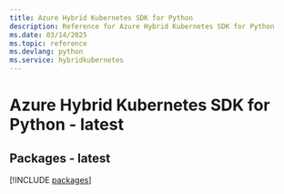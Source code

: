 ```yaml
---
title: Azure Hybrid Kubernetes SDK for Python
description: Reference for Azure Hybrid Kubernetes SDK for Python
ms.date: 03/14/2025
ms.topic: reference
ms.devlang: python
ms.service: hybridkubernetes
---
```

# Azure Hybrid Kubernetes SDK for Python - latest
## Packages - latest
[!INCLUDE [packages](hybrid-kubernetes-index.md)]